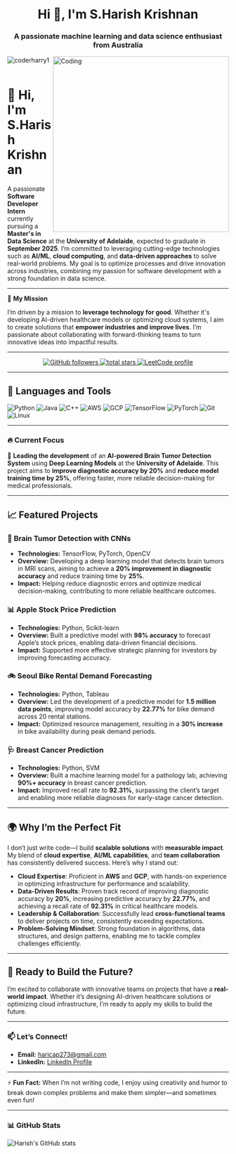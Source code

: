 <h1 align="center">Hi 👋, I'm S.Harish Krishnan</h1>
<h3 align="center">A passionate machine learning and data science enthusiast from Australia</h3>
<img align="right" alt="Coding" width="400" src="https://cdn.dribbble.com/users/1162077/screenshots/3848914/programmer.gif">


<p align="left"> <img src="https://komarev.com/ghpvc/?username=coderharry1&label=Profile%20views&color=0e75b6&style=flat" alt="coderharry1" /> </p>

<p align="left"> <a href="https://twitter.com/" target="blank"><img src="https://img.shields.io/twitter/follow/?logo=twitter&style=for-the-badge" alt="" /></a> </p>


# 👋 Hi, I'm S.Harish Krishnan

A passionate **Software Developer Intern** currently pursuing a **Master's in Data Science** at the **University of Adelaide**, expected to graduate in **September 2025**. I’m committed to leveraging cutting-edge technologies such as **AI/ML**, **cloud computing**, and **data-driven approaches** to solve real-world problems. My goal is to optimize processes and drive innovation across industries, combining my passion for software development with a strong foundation in data science.

---

🌟 **My Mission**

I’m driven by a mission to **leverage technology for good**. Whether it's developing AI-driven healthcare models or optimizing cloud systems, I aim to create solutions that **empower industries and improve lives**. I’m passionate about collaborating with forward-thinking teams to turn innovative ideas into impactful results.

---

<p align="center">
   <a href="https://github.com/coderharry1?tab=followers">
      <img alt="GitHub followers" title="Follow me on GitHub" src="https://img.shields.io/github/followers/coderharry1?color=236ad3&labelColor=1155ba&style=for-the-badge&logo=github&label=Follow&logoColor=white"/>
   </a>
   <a href="https://github.com/coderharry1?tab=repositories">
      <img alt="total stars" title="Total stars on GitHub" src="https://img.shields.io/github/stars/coderharry1?color=55960c&style=for-the-badge&labelColor=488207&logo=star"/>
   </a>
   <a href="https://leetcode.com/u/coderharry1/">
      <img alt="LeetCode profile" title="Check out my LeetCode" src="https://img.shields.io/badge/LeetCode-Active-orange?style=for-the-badge&logo=leetcode"/>
   </a>
</p>

---

## 🧰 **Languages and Tools**

<p align="left">
   <img alt="Python" src="https://img.shields.io/badge/-Python-3776AB?style=for-the-badge&logo=python&logoColor=white" />
   <img alt="Java" src="https://img.shields.io/badge/-Java-007396?style=for-the-badge&logo=java&logoColor=white" />
   <img alt="C++" src="https://img.shields.io/badge/-C++-00599C?style=for-the-badge&logo=cplusplus&logoColor=white" />
   <img alt="AWS" src="https://img.shields.io/badge/-AWS-232F3E?style=for-the-badge&logo=amazon-aws&logoColor=white" />
   <img alt="GCP" src="https://img.shields.io/badge/-Google%20Cloud-4285F4?style=for-the-badge&logo=google-cloud&logoColor=white" />
   <img alt="TensorFlow" src="https://img.shields.io/badge/-TensorFlow-FF6F00?style=for-the-badge&logo=tensorflow&logoColor=white" />
   <img alt="PyTorch" src="https://img.shields.io/badge/-PyTorch-EE4C2C?style=for-the-badge&logo=pytorch&logoColor=white" />
   <img alt="Git" src="https://img.shields.io/badge/-Git-F05032?style=for-the-badge&logo=git&logoColor=white" />
   <img alt="Linux" src="https://img.shields.io/badge/-Linux-FCC624?style=for-the-badge&logo=linux&logoColor=black" />
</p>

---

### 🔥 **Current Focus**

🔬 **Leading the development** of an **AI-powered Brain Tumor Detection System** using **Deep Learning Models** at the **University of Adelaide**. This project aims to **improve diagnostic accuracy by 20%** and **reduce model training time by 25%**, offering faster, more reliable decision-making for medical professionals.

---

## 📈 **Featured Projects**

### 🧠 **Brain Tumor Detection with CNNs**
- **Technologies:** TensorFlow, PyTorch, OpenCV  
- **Overview:** Developing a deep learning model that detects brain tumors in MRI scans, aiming to achieve a **20% improvement in diagnostic accuracy** and reduce training time by **25%**.  
- **Impact:** Helping reduce diagnostic errors and optimize medical decision-making, contributing to more reliable healthcare outcomes.

### 📊 **Apple Stock Price Prediction**
- **Technologies:** Python, Scikit-learn  
- **Overview:** Built a predictive model with **98% accuracy** to forecast Apple’s stock prices, enabling data-driven financial decisions.  
- **Impact:** Supported more effective strategic planning for investors by improving forecasting accuracy.

### 🚲 **Seoul Bike Rental Demand Forecasting**
- **Technologies:** Python, Tableau  
- **Overview:** Led the development of a predictive model for **1.5 million data points**, improving model accuracy by **22.77%** for bike demand across 20 rental stations.  
- **Impact:** Optimized resource management, resulting in a **30% increase** in bike availability during peak demand periods.

### 🩺 **Breast Cancer Prediction**
- **Technologies:** Python, SVM  
- **Overview:** Built a machine learning model for a pathology lab, achieving **90%+ accuracy** in breast cancer prediction.  
- **Impact:** Improved recall rate to **92.31%**, surpassing the client’s target and enabling more reliable diagnoses for early-stage cancer detection.

---

## 🌍 **Why I’m the Perfect Fit**

I don’t just write code—I build **scalable solutions** with **measurable impact**. My blend of **cloud expertise**, **AI/ML capabilities**, and **team collaboration** has consistently delivered success. Here’s why I stand out:

- **Cloud Expertise**: Proficient in **AWS** and **GCP**, with hands-on experience in optimizing infrastructure for performance and scalability.
- **Data-Driven Results**: Proven track record of improving diagnostic accuracy by **20%**, increasing predictive accuracy by **22.77%**, and achieving a recall rate of **92.31%** in critical healthcare models.
- **Leadership & Collaboration**: Successfully lead **cross-functional teams** to deliver projects on time, consistently exceeding expectations.
- **Problem-Solving Mindset**: Strong foundation in algorithms, data structures, and design patterns, enabling me to tackle complex challenges efficiently.

---

## 🚀 **Ready to Build the Future?**

I’m excited to collaborate with innovative teams on projects that have a **real-world impact**. Whether it’s designing AI-driven healthcare solutions or optimizing cloud infrastructure, I’m ready to apply my skills to build the future.

---

### 📫 **Let’s Connect!**

- **Email:** [haricap273@gmail.com](mailto:haricap273@gmail.com)  
- **LinkedIn:** [LinkedIn Profile](https://www.linkedin.com/in/harishkds)

---

⚡ **Fun Fact:** When I’m not writing code, I enjoy using creativity and humor to break down complex problems and make them simpler—and sometimes even fun!

---

### 📊 **GitHub Stats**

![Harish's GitHub stats](https://github-readme-stats.vercel.app/api?username=coderharry1&show_icons=true&theme=radical)

